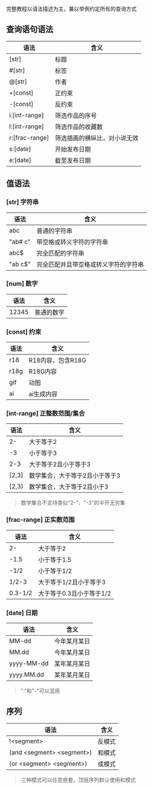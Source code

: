 完整教程以语法描述为主，兼以举例约定所有的查询方式

## 查询语句语法

| 语法           | 含义                         |
| -------------- | ---------------------------- |
| [str]          | 标题                         |
| #[str]         | 标签                         |
| @[str]         | 作者                         |
| +[const]       | 正约束                       |
| -[const]       | 反约束                       |
| i:[int-range]  | 筛选作品的序号               |
| l:[int-range]  | 筛选作品的收藏数             |
| r:[frac-range] | 筛选插画的横纵比，对小说无效 |
| s:[date]       | 开始发布日期                 |
| e:[date]       | 截至发布日期                 |

## 值语法

### [str] 字符串  

| 语法    | 含义                                 |
| ------- | ------------------------------------ |
| abc     | 普通的字符串                         |
| "ab# c" | 带空格或转义字符的字符串             |
| abc$    | 完全匹配的字符串                     |
| "ab c$" | 完全匹配并且带空格或转义字符的字符串 |

### [num] 数字

| 语法  | 含义       |
| ----- | ---------- |
| 12345 | 普通的数字 |

### [const] 约束

| 语法 | 含义              |
| ---- | ----------------- |
| r18  | R18内容，包含R18G |
| r18g | R18G内容          |
| gif  | 动图              |
| ai   | ai生成内容        |

### [int-range] 正整数范围/集合

| 语法   | 含义                           |
| ------ | ------------------------------ |
| 2-     | 大于等于2                      |
| -3     | 小于等于3                      |
| 2-3    | 大于等于2且小于等于3           |
| [2,3]  | 数学集合，大于等于2且小于等于3 |
| \[2,3) | 数学集合，大于等于2且小于3     |

> 数学集合不支持类似"2-"、"-3"的半开无穷集

### [frac-range] 正实数范围

| 语法    | 含义                     |
| ------- | ------------------------ |
| 2-      | 大于等于2                |
| -1.5    | 小于等于1.5              |
| -1/2    | 小于等于1/2              |
| 1/2-3   | 大于等于1/2且小于等于3   |
| 0.3-1/2 | 大于等于0.3且小于等于1/2 |

### [date] 日期

| 语法       | 含义         |
| ---------- | ------------ |
| MM-dd      | 今年某月某日 |
| MM.dd      | 今年某月某日 |
| yyyy-MM-dd | 某年某月某日 |
| yyyy.MM.dd | 某年某月某日 |

> "."和"-"可以混用

## 序列

| 语法                        | 含义   |
| --------------------------- | ------ |
| !\<segment>                 | 反模式 |
| (and \<segment> \<segment>) | 和模式 |
| (or \<segment> \<segment>)  | 或模式 |

> 三种模式可以任意嵌套，顶层序列默认使用和模式
